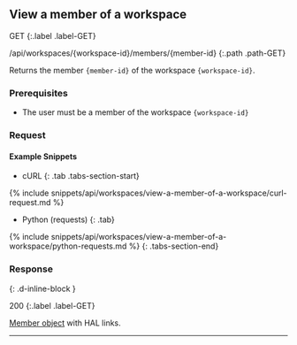 ## View a member of a workspace

GET
{:.label .label-GET}

/api/workspaces/{workspace-id}/members/{member-id}
{:.path .path-GET}

Returns the member `{member-id}` of the workspace `{workspace-id}`.

### Prerequisites

- The user must be a member of the workspace `{workspace-id}`

### Request
#### Example Snippets
- cURL
{: .tab .tabs-section-start}

{% include snippets/api/workspaces/view-a-member-of-a-workspace/curl-request.md %}

- Python (requests)
{: .tab}

{% include snippets/api/workspaces/view-a-member-of-a-workspace/python-requests.md %}
{: .tabs-section-end}

### Response
{: .d-inline-block }

200
{:.label .label-GET}

[Member object](#member) with HAL links.

---
